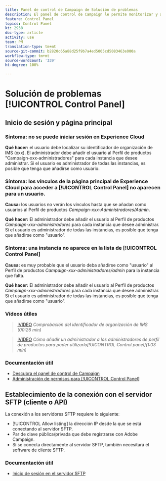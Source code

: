 ```yaml
---
title: Panel de control de Campaign de Solución de problemas
description: El panel de control de Campaign le permite monitorizar y administrar su almacenamiento SFTP por instancia y direcciones IP de lista de permitidos.
feature: Control Panel
topics: Control Panel
kt: 2938
doc-type: article
activity: use
team: PM
translation-type: tm+mt
source-git-commit: b2820c65a88d25f9b7a4ed5005cd5083463e000a
workflow-type: tm+mt
source-wordcount: '339'
ht-degree: 100%

---
```



# Solución de problemas [!UICONTROL Control Panel]

## Inicio de sesión y página principal

### Síntoma: no se puede iniciar sesión en Experience Cloud

**Qué hacer:**
el usuario debe localizar su identificador de organización de IMS (xxx). El administrador debe añadir el usuario al Perfil de productos &quot;Campaign-xxx-administradores&quot; para cada instancia que desee administrar. Si el usuario es administrador de todas las instancias, es posible que tenga que añadirse como usuario.

### Síntoma: los vínculos de la página principal de Experience Cloud para acceder a [!UICONTROL Control Panel] no aparecen para un usuario.

**Causa:**
los usuarios no verán los vínculos hasta que se añadan como usuarios al Perfil de productos _Campaign-xxx-Administradores/Admin_.

**Qué hacer:**
El administrador debe añadir el usuario al Perfil de productos _Campaign-xxx-administradores_ para cada instancia que desee administrar. Si el usuario es administrador de todas las instancias, es posible que tenga que añadirse como &quot;usuario&quot;.

### Síntoma: una instancia no aparece en la lista de [!UICONTROL Control Panel]

**Causa:**
es muy probable que el usuario deba añadirse como &quot;usuario&quot; al Perfil de productos _Campaign-xxx-administradores/admin_ para la instancia que falta.

**Qué hacer:**
El administrador debe añadir el usuario al Perfil de productos _Campaign-xxx-administradores_ para cada instancia que desee administrar. Si el usuario es administrador de todas las instancias, es posible que tenga que añadirse como &quot;usuario&quot;.

### Vídeos útiles

>[!VIDEO](https://video.tv.adobe.com/v/27183?quality=12)
*Comprobación del identificador de organización de IMS (00:26 min)*

>[!VIDEO](https://video.tv.adobe.com/v/27147?quality=12)
*Cómo añadir un administrador a los administradores de perfil de productos para poder utilizarlo[!UICONTROL Control panel](1:03 min)*

### Documentación útil

* [Descubra el panel de control de Campaign](https://helpx.adobe.com/es/campaign/kb/control-panel-overview.html)
* [Administración de permisos para [!UICONTROL Control Panel]](https://helpx.adobe.com/es/campaign/kb/control-panel-access.html)

## Establecimiento de la conexión con el servidor SFTP (cliente o API)

La conexión a los servidores SFTP requiere lo siguiente:

* [!UICONTROL Allow listing] la dirección IP desde la que se está conectando al servidor SFTP.
* Par de clave pública/privada que debe registrarse con Adobe Campaign.
* Si se conecta directamente al servidor SFTP, también necesitará el software de cliente SFTP.

### Documentación útil

* [Inicio de sesión en el servidor SFTP](https://helpx.adobe.com/es/campaign/kb/control-panel-sftp.html#LoggingintoyourSFTPserver)

